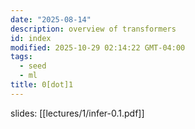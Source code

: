 ```yaml
---
date: "2025-08-14"
description: overview of transformers
id: index
modified: 2025-10-29 02:14:22 GMT-04:00
tags:
  - seed
  - ml
title: 0[dot]1
---
```


slides: [[lectures/1/infer-0.1.pdf]]
